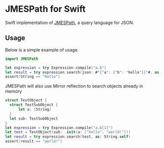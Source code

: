 # JMESPath for Swift

Swift implementation of [JMESPath](https://jmespath.org/), a query language for JSON.

## Usage

Below is a simple example of usage.

```swift
import JMESPath

let expression = try Expression.compile("a.b")
let result = try expression.search(json: #"{"a": {"b": "hello"}}"#, as: String.self)
assert(String == "hello")
```

JMESPath will also use Mirror reflection to search objects already in memory
```swift
struct TestObject {
  struct TestSubObject {
      let a: [String]
  }
  let sub: TestSubObject
}
let expression = try Expression.compile("a.b[1]")
let test = TestObject(sub: .init(a: ["hello", "world!"]))
let result = try expression.search(test, as: String.self)
assert(result == "world!")
```
